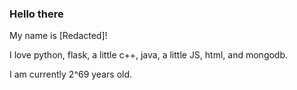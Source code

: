 ### Hello there

My name is [Redacted]!

I love python, flask, a little c++, java, a little JS, html, and mongodb.

I am currently 2^69 years old.
